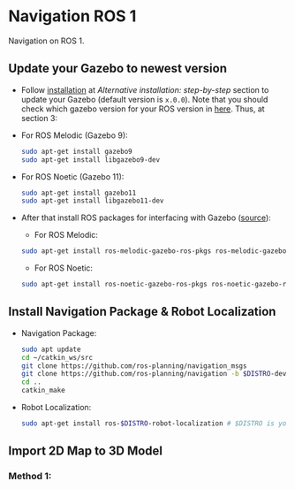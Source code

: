 # Navigation ROS 1
Navigation on ROS 1.

## Update your Gazebo to newest version
* Follow [installation](https://classic.gazebosim.org/tutorials?tut=install_ubuntu) at *Alternative installation: step-by-step* section to update your Gazebo (default version is `x.0.0`). Note that you should check which gazebo version for your ROS version in [here](https://classic.gazebosim.org/tutorials?tut=ros_wrapper_versions&cat=connect_ros). Thus, at section 3: 

* For ROS Melodic (Gazebo 9):
  ```sh
  sudo apt-get install gazebo9
  sudo apt-get install libgazebo9-dev
  ```
* For ROS Noetic (Gazebo 11):
  ```sh
  sudo apt-get install gazebo11
  sudo apt-get install libgazebo11-dev
  ```
* After that install ROS packages for interfacing with Gazebo ([source](https://classic.gazebosim.org/tutorials?tut=ros_installing&cat=connect_ros)):

  * For ROS Melodic:
  
  ```sh
  sudo apt-get install ros-melodic-gazebo-ros-pkgs ros-melodic-gazebo-ros-control
  ```
  
  * For ROS Noetic:
  ```sh
  sudo apt-get install ros-noetic-gazebo-ros-pkgs ros-noetic-gazebo-ros-control
  ```
## Install Navigation Package & Robot Localization
* Navigation Package:
  ```sh
  sudo apt update
  cd ~/catkin_ws/src
  git clone https://github.com/ros-planning/navigation_msgs
  git clone https://github.com/ros-planning/navigation -b $DISTRO-devel # $DISTRO is your ROS version, e.g.: melodic-devel
  cd ..
  catkin_make
  ```
* Robot Localization:
  ```sh
  sudo apt-get install ros-$DISTRO-robot-localization # $DISTRO is your ROS version, e.g.: ros-melodic-robot-localization
  ```

## Import 2D Map to 3D Model

### Method 1:


